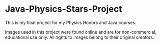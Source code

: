 # Java-Physics-Stars-Project
This is my final project for my Physics Honors and Java courses.

Images used in this project were found online and are for non-commercial, educational use only. All rights to images belong to their original creators.
